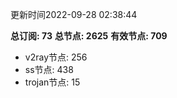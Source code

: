 更新时间2022-09-28 02:38:44

**总订阅: 73**
**总节点: 2625**
**有效节点: 709**
- v2ray节点: 256
- ss节点: 438
- trojan节点: 15

